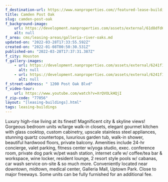```yaml
---
f_destination-url: https://www.nanproperties.com//featured-lease-buildings/camden-post-oak
title: Camden Post Oak
slug: camden-post-oak
f_background-image:
    url: https://development.nanproperties.com/assets/external/61d8dfd68685b788280b0455_ak3_5935-hdr.jpeg
    alt: null
f_area: cms/leasing-areas/galleria-river-oaks.md
updated-on: "2022-03-28T17:33:55.592Z"
created-on: "2022-01-08T00:50:30.531Z"
published-on: "2022-03-28T17:37:31.387Z"
f_city: Houston
f_gallery-images:
    - url: https://development.nanproperties.com/assets/external/6241f15ee2e397136bee5935_content_ak3_5980-hdr.jpeg
      alt: null
    - url: https://development.nanproperties.com/assets/external/6241f15ffa5c64550991ff91_ak3_6010-hdr.jpeg
      alt: null
f_street-address: " 1200 Post Oak Blvd"
f_video-tour:
    url: https://www.youtube.com/watch?v=XrQVOLkHQjI
f_zip-code: "77056"
layout: "[leasing-buildings].html"
tags: leasing-buildings
---
```


Luxury high-rise living at its finest! Magnificent city & skyline views! Gorgeous bedroom units w/large walk-in closets, elegant gourmet kitchen with glass cooktop, custom cabinetry, upscale stainless steel appliances, stunning quartz countertops, luxurious garden tub, walk-in shower, beautiful hardwood floors, private balcony. Amenities include 24-hr concierge, valet parking, fitness center w/yoga studio, exec. conference room, private dog park w/pet wash station, internet cafe w/ coffee/tea bar & workspace, wine locker, resident lounge, 2 resort style pools w/ cabanas, car wash service on-site & so much more. Conveniently located near downtown, midtown, medical center, Galleria Mall, Uptown Park. Close to major freeways. Some units can be fully furnished for an additional fee.
